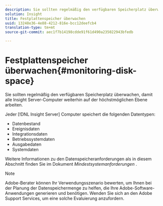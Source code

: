 ```yaml
---
description: Sie sollten regelmäßig den verfügbaren Speicherplatz überwachen, damit alle Insight Server-Computer weiterhin auf der höchstmöglichen Ebene arbeiten.
solution: Insight
title: Festplattenspeicher überwachen
uuid: 13248e36-4e88-4212-816e-bcc12deefcb4
translation-type: tm+mt
source-git-commit: aec1f7b14198cdde91f61d490a235022943bfedb

---
```



# Festplattenspeicher überwachen{#monitoring-disk-space}

Sie sollten regelmäßig den verfügbaren Speicherplatz überwachen, damit alle Insight Server-Computer weiterhin auf der höchstmöglichen Ebene arbeiten.

Jeder [!DNL Insight Server] Computer speichert die folgenden Datentypen:

* Datenbestand
* Ereignisdaten
* Integrationsdaten
* Betriebssystemdaten
* Ausgabedaten
* Systemdaten

Weitere Informationen zu den Datenspeicheranforderungen als in diesem Abschnitt finden Sie im Dokument *Mindestsystemanforderungen* .

>[!NOTE]
>
>Adobe-Berater können Ihr Verwendungsszenario bewerten, um Ihnen bei der Planung der Datenspeichermenge zu helfen, die Ihre Adobe-Software-Anwendungen generieren und benötigen. Wenden Sie sich an den Adobe Support Services, um eine solche Evaluierung anzufordern.

